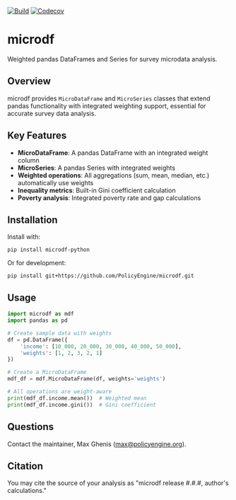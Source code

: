[![Build](https://github.com/PolicyEngine/microdf/workflows/Build%20and%20test%20[Python%203.9+]/badge.svg)](https://github.com/PolicyEngine/microdf/actions)
[![Codecov](https://codecov.io/gh/PolicyEngine/microdf/branch/master/graph/badge.svg)](https://codecov.io/gh/PolicyEngine/microdf)

# microdf
Weighted pandas DataFrames and Series for survey microdata analysis.

## Overview
microdf provides `MicroDataFrame` and `MicroSeries` classes that extend pandas functionality with integrated weighting support, essential for accurate survey data analysis.

## Key Features
- **MicroDataFrame**: A pandas DataFrame with an integrated weight column
- **MicroSeries**: A pandas Series with integrated weights
- **Weighted operations**: All aggregations (sum, mean, median, etc.) automatically use weights
- **Inequality metrics**: Built-in Gini coefficient calculation
- **Poverty analysis**: Integrated poverty rate and gap calculations

## Installation
Install with:

    pip install microdf-python

Or for development:

    pip install git+https://github.com/PolicyEngine/microdf.git

## Usage
```python
import microdf as mdf
import pandas as pd

# Create sample data with weights
df = pd.DataFrame({
    'income': [10_000, 20_000, 30_000, 40_000, 50_000],
    'weights': [1, 2, 3, 2, 1]
})

# Create a MicroDataFrame
mdf_df = mdf.MicroDataFrame(df, weights='weights')

# All operations are weight-aware
print(mdf_df.income.mean())  # Weighted mean
print(mdf_df.income.gini())  # Gini coefficient
```

## Questions
Contact the maintainer, Max Ghenis (max@policyengine.org).

## Citation
You may cite the source of your analysis as "microdf release #.#.#, author's calculations."
